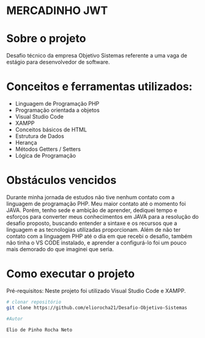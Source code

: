 # MERCADINHO JWT

# Sobre o projeto

Desafio técnico da empresa Objetivo Sistemas referente a uma vaga de estágio para desenvolvedor de software.

# Conceitos e ferramentas utilizados:

- Linguagem de Programação PHP
- Programação orientada a objetos
- Visual Studio Code
- XAMPP
- Conceitos básicos de HTML
- Estrutura de Dados
- Herança
- Métodos Getters / Setters
- Lógica de Programação

# Obstáculos vencidos

Durante minha jornada de estudos não tive nenhum contato com a linguagem de programação PHP. Meu maior contato até o momento foi JAVA. Porém, tenho sede e ambição de aprender, dediquei tempo e esforços para converter meus conhecimentos em JAVA para a resolução do desafio proposto, buscando entender a sintaxe e os recursos que a linguagem e as tecnologias utilizadas proporcionam.
Além de não ter contato com a linguagem PHP até o dia em que recebi o desafio, também não tinha o VS CODE instalado, e aprender a configurá-lo foi um pouco mais demorado do que imaginei que seria.

# Como executar o projeto

Pré-requisitos: Neste projeto foi utilizado Visual Studio Code e XAMPP.
```bash
# clonar repositório
git clone https://github.com/eliorocha21/Desafio-Objetivo-Sistemas

#Autor

Elio de Pinho Rocha Neto
